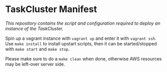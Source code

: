 TaskCluster Manifest
====================
_This repository contains the script and configuration required to deploy an
instance of the TaskCluster._

Spin up a vagrant instance with `vagrant up` and enter it with `vagrant ssh`.
Use `make install` to install upstart scripts, then it can be started/stopped
with `make start` and `make stop`.

Please make sure to do a `make clean` when done, otherwise AWS resources may be
left-over server side.
